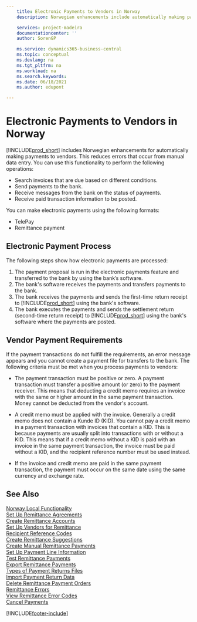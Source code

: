 ```yaml
---
    title: Electronic Payments to Vendors in Norway
    description: Norwegian enhancements include automatically making payments to vendors in the Norwegian version of Business Central.

    services: project-madeira 
    documentationcenter: ''
    author: SorenGP

    ms.service: dynamics365-business-central
    ms.topic: conceptual
    ms.devlang: na
    ms.tgt_pltfrm: na
    ms.workload: na
    ms.search.keywords:
    ms.date: 06/18/2021
    ms.author: edupont

---
```

# Electronic Payments to Vendors in Norway
[!INCLUDE[prod_short](../../includes/prod_short.md)] includes Norwegian enhancements for automatically making payments to vendors. This reduces errors that occur from manual data entry. You can use this functionality to perform the following operations:  

- Search invoices that are due based on different conditions.  
- Send payments to the bank.  
- Receive messages from the bank on the status of payments.  
- Receive paid transaction information to be posted.  

You can make electronic payments using the following formats:  

- TelePay  
- Remittance payment  

## Electronic Payment Process  
The following steps show how electronic payments are processed:  

1.  The payment proposal is run in the electronic payments feature and transferred to the bank by using the bank’s software.  
2.  The bank's software receives the payments and transfers payments to the bank.  
3.  The bank receives the payments and sends the first-time return receipt to [!INCLUDE[prod_short](../../includes/prod_short.md)] using the bank's software.  
4.  The bank executes the payments and sends the settlement return (second-time return receipt) to [!INCLUDE[prod_short](../../includes/prod_short.md)] using the bank's software where the payments are posted.  

## Vendor Payment Requirements  
If the payment transactions do not fulfill the requirements, an error message appears and you cannot create a payment file for transfers to the bank. The following criteria must be met when you process payments to vendors:  

- The payment transaction must be positive or zero. A payment transaction must transfer a positive amount (or zero) to the payment receiver. This means that deducting a credit memo requires an invoice with the same or higher amount in the same payment transaction. Money cannot be deducted from the vendor's account.  

- A credit memo must be applied with the invoice. Generally a credit memo does not contain a Kunde ID (KID). You cannot pay a credit memo in a payment transaction with invoices that contain a KID. This is because payments are usually split into transactions with or without a KID. This means that if a credit memo without a KID is paid with an invoice in the same payment transaction, the invoice must be paid without a KID, and the recipient reference number must be used instead.  

- If the invoice and credit memo are paid in the same payment transaction, the payment must occur on the same date using the same currency and exchange rate.  

## See Also  
 [Norway Local Functionality](norway-local-functionality.md)   
 [Set Up Remittance Agreements](how-to-set-up-remittance-agreements.md)   
 [Create Remittance Accounts](how-to-create-remittance-accounts.md)   
 [Set Up Vendors for Remittance](how-to-set-up-vendors-for-remittance.md)   
 [Recipient Reference Codes](recipient-reference-codes.md)   
 [Create Remittance Suggestions](how-to-create-remittance-suggestions.md)   
 [Create Manual Remittance Payments](how-to-create-manual-remittance-payments.md)   
 [Set Up Payment Line Information](how-to-set-up-payment-line-information.md)   
 [Test Remittance Payments](how-to-test-remittance-payments.md)   
 [Export Remittance Payments](how-to-export-remittance-payments.md)   
 [Types of Payment Returns Files](types-of-payment-returns-files.md)   
 [Import Payment Return Data](how-to-import-payment-return-data.md)   
 [Delete Remittance Payment Orders](how-to-delete-remittance-payment-orders.md)   
 [Remittance Errors](remittance-errors.md)   
 [View Remittance Error Codes](how-to-view-remittance-error-codes.md)   
 [Cancel Payments](how-to-cancel-payments.md)


[!INCLUDE[footer-include](../../includes/footer-banner.md)]